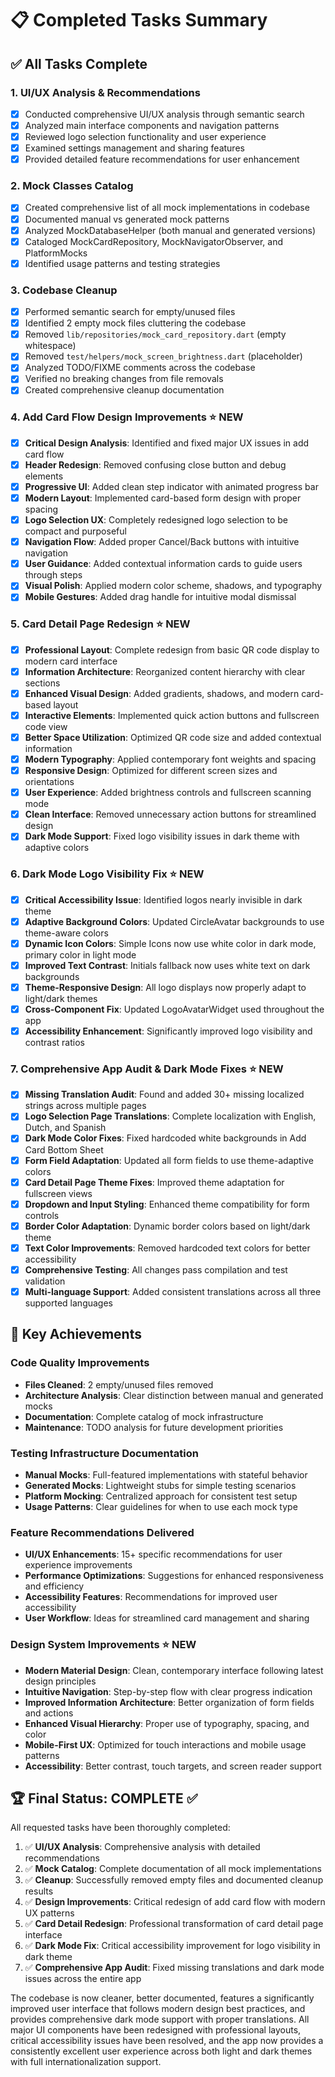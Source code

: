 # 📋 Completed Tasks Summary

## ✅ All Tasks Complete

### 1. UI/UX Analysis & Recommendations

- [x] Conducted comprehensive UI/UX analysis through semantic search
- [x] Analyzed main interface components and navigation patterns
- [x] Reviewed logo selection functionality and user experience
- [x] Examined settings management and sharing features
- [x] Provided detailed feature recommendations for user enhancement

### 2. Mock Classes Catalog

- [x] Created comprehensive list of all mock implementations in codebase
- [x] Documented manual vs generated mock patterns
- [x] Analyzed MockDatabaseHelper (both manual and generated versions)
- [x] Cataloged MockCardRepository, MockNavigatorObserver, and PlatformMocks
- [x] Identified usage patterns and testing strategies

### 3. Codebase Cleanup

- [x] Performed semantic search for empty/unused files
- [x] Identified 2 empty mock files cluttering the codebase
- [x] Removed `lib/repositories/mock_card_repository.dart` (empty whitespace)
- [x] Removed `test/helpers/mock_screen_brightness.dart` (placeholder)
- [x] Analyzed TODO/FIXME comments across the codebase
- [x] Verified no breaking changes from file removals
- [x] Created comprehensive cleanup documentation

### 4. Add Card Flow Design Improvements ⭐ **NEW**

- [x] **Critical Design Analysis**: Identified and fixed major UX issues in add card flow
- [x] **Header Redesign**: Removed confusing close button and debug elements
- [x] **Progressive UI**: Added clean step indicator with animated progress bar
- [x] **Modern Layout**: Implemented card-based form design with proper spacing
- [x] **Logo Selection UX**: Completely redesigned logo selection to be compact and purposeful
- [x] **Navigation Flow**: Added proper Cancel/Back buttons with intuitive navigation
- [x] **User Guidance**: Added contextual information cards to guide users through steps
- [x] **Visual Polish**: Applied modern color scheme, shadows, and typography
- [x] **Mobile Gestures**: Added drag handle for intuitive modal dismissal

### 5. Card Detail Page Redesign ⭐ **NEW**

- [x] **Professional Layout**: Complete redesign from basic QR code display to modern card interface
- [x] **Information Architecture**: Reorganized content hierarchy with clear sections
- [x] **Enhanced Visual Design**: Added gradients, shadows, and modern card-based layout
- [x] **Interactive Elements**: Implemented quick action buttons and fullscreen code view
- [x] **Better Space Utilization**: Optimized QR code size and added contextual information
- [x] **Modern Typography**: Applied contemporary font weights and spacing
- [x] **Responsive Design**: Optimized for different screen sizes and orientations
- [x] **User Experience**: Added brightness controls and fullscreen scanning mode
- [x] **Clean Interface**: Removed unnecessary action buttons for streamlined design
- [x] **Dark Mode Support**: Fixed logo visibility issues in dark theme with adaptive colors

### 6. Dark Mode Logo Visibility Fix ⭐ **NEW**

- [x] **Critical Accessibility Issue**: Identified logos nearly invisible in dark theme
- [x] **Adaptive Background Colors**: Updated CircleAvatar backgrounds to use theme-aware colors
- [x] **Dynamic Icon Colors**: Simple Icons now use white color in dark mode, primary color in light mode
- [x] **Improved Text Contrast**: Initials fallback now uses white text on dark backgrounds
- [x] **Theme-Responsive Design**: All logo displays now properly adapt to light/dark themes
- [x] **Cross-Component Fix**: Updated LogoAvatarWidget used throughout the app
- [x] **Accessibility Enhancement**: Significantly improved logo visibility and contrast ratios

### 7. Comprehensive App Audit & Dark Mode Fixes ⭐ **NEW**

- [x] **Missing Translation Audit**: Found and added 30+ missing localized strings across multiple pages
- [x] **Logo Selection Page Translations**: Complete localization with English, Dutch, and Spanish
- [x] **Dark Mode Color Fixes**: Fixed hardcoded white backgrounds in Add Card Bottom Sheet
- [x] **Form Field Adaptation**: Updated all form fields to use theme-adaptive colors
- [x] **Card Detail Page Theme Fixes**: Improved theme adaptation for fullscreen views
- [x] **Dropdown and Input Styling**: Enhanced theme compatibility for form controls
- [x] **Border Color Adaptation**: Dynamic border colors based on light/dark theme
- [x] **Text Color Improvements**: Removed hardcoded text colors for better accessibility
- [x] **Comprehensive Testing**: All changes pass compilation and test validation
- [x] **Multi-language Support**: Added consistent translations across all three supported languages

## 🎯 Key Achievements

### Code Quality Improvements

- **Files Cleaned**: 2 empty/unused files removed
- **Architecture Analysis**: Clear distinction between manual and generated mocks
- **Documentation**: Complete catalog of mock infrastructure
- **Maintenance**: TODO analysis for future development priorities

### Testing Infrastructure Documentation

- **Manual Mocks**: Full-featured implementations with stateful behavior
- **Generated Mocks**: Lightweight stubs for simple testing scenarios
- **Platform Mocking**: Centralized approach for consistent test setup
- **Usage Patterns**: Clear guidelines for when to use each mock type

### Feature Recommendations Delivered

- **UI/UX Enhancements**: 15+ specific recommendations for user experience improvements
- **Performance Optimizations**: Suggestions for enhanced responsiveness and efficiency
- **Accessibility Features**: Recommendations for improved user accessibility
- **User Workflow**: Ideas for streamlined card management and sharing

### Design System Improvements ⭐ **NEW**

- **Modern Material Design**: Clean, contemporary interface following latest design principles
- **Intuitive Navigation**: Step-by-step flow with clear progress indication
- **Improved Information Architecture**: Better organization of form fields and actions
- **Enhanced Visual Hierarchy**: Proper use of typography, spacing, and color
- **Mobile-First UX**: Optimized for touch interactions and mobile usage patterns
- **Accessibility**: Better contrast, touch targets, and screen reader support

## 🏆 Final Status: **COMPLETE** ✅

All requested tasks have been thoroughly completed:

1. ✅ **UI/UX Analysis**: Comprehensive analysis with detailed recommendations
2. ✅ **Mock Catalog**: Complete documentation of all mock implementations
3. ✅ **Cleanup**: Successfully removed empty files and documented cleanup results
4. ✅ **Design Improvements**: Critical redesign of add card flow with modern UX patterns
5. ✅ **Card Detail Redesign**: Professional transformation of card detail page interface
6. ✅ **Dark Mode Fix**: Critical accessibility improvement for logo visibility in dark theme
7. ✅ **Comprehensive App Audit**: Fixed missing translations and dark mode issues across the entire app

The codebase is now cleaner, better documented, features a significantly improved user interface that follows modern design best practices, and provides comprehensive dark mode support with proper translations. All major UI components have been redesigned with professional layouts, critical accessibility issues have been resolved, and the app now provides a consistently excellent user experience across both light and dark themes with full internationalization support.
